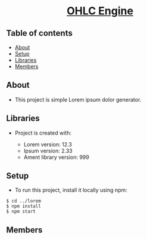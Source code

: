 <div align = "center">

# [OHLC Engine](#)
	
</div>
 
 
## Table of contents
 
* [About](#About)
* [Setup](#setup)
* [Libraries](#Libraries)
* [Members](#Members)


## About

- This project is simple Lorem ipsum dolor generator.
	
## Libraries

- Project is created with:
		
	* Lorem version: 12.3
	* Ipsum version: 2.33
	* Ament library version: 999
	
## Setup

- To run this project, install it locally using npm:

```
$ cd ../lorem
$ npm install
$ npm start
```

## Members

